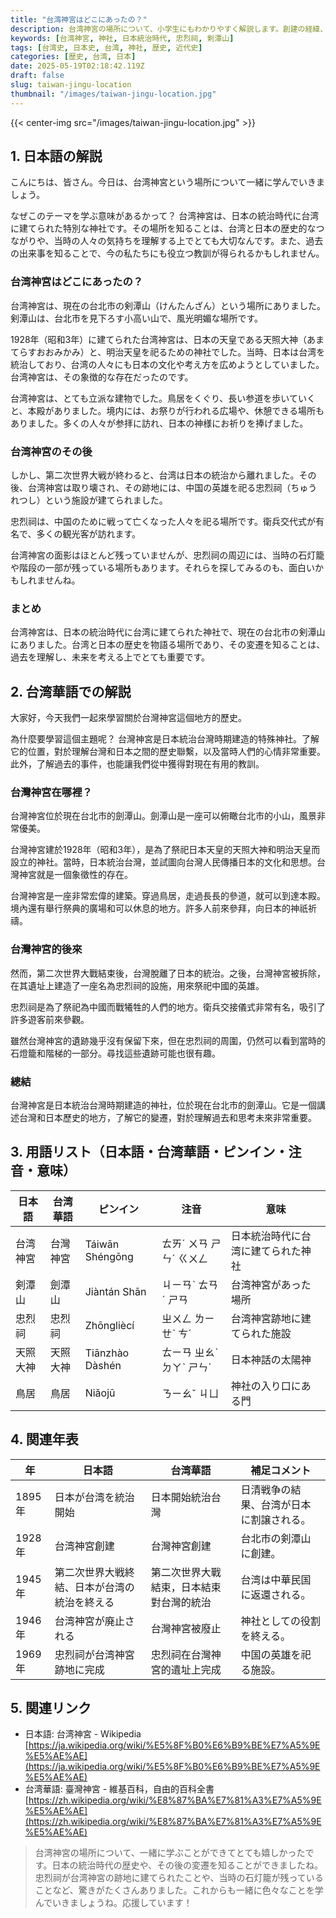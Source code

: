 ```yaml
---
title: "台湾神宮はどこにあったの？"
description: 台湾神宮の場所について、小学生にもわかりやすく解説します。創建の経緯、跡地の現在、歴史的背景を学びましょう。
keywords: [台湾神宮, 神社, 日本統治時代, 忠烈祠, 剣潭山]
tags: [台湾史, 日本史, 台湾, 神社, 歴史, 近代史]
categories: [歴史, 台湾, 日本]
date: 2025-05-19T02:18:42.119Z
draft: false
slug: taiwan-jingu-location
thumbnail: "/images/taiwan-jingu-location.jpg"
---
```


{{< center-img src="/images/taiwan-jingu-location.jpg" >}}

## 1. 日本語の解説

こんにちは、皆さん。今日は、台湾神宮という場所について一緒に学んでいきましょう。

なぜこのテーマを学ぶ意味があるかって？ 台湾神宮は、日本の統治時代に台湾に建てられた特別な神社です。その場所を知ることは、台湾と日本の歴史的なつながりや、当時の人々の気持ちを理解する上でとても大切なんです。また、過去の出来事を知ることで、今の私たちにも役立つ教訓が得られるかもしれません。

### 台湾神宮はどこにあったの？

台湾神宮は、現在の台北市の剣潭山（けんたんざん）という場所にありました。剣潭山は、台北市を見下ろす小高い山で、風光明媚な場所です。

1928年（昭和3年）に建てられた台湾神宮は、日本の天皇である天照大神（あまてらすおおみかみ）と、明治天皇を祀るための神社でした。当時、日本は台湾を統治しており、台湾の人々にも日本の文化や考え方を広めようとしていました。台湾神宮は、その象徴的な存在だったのです。

台湾神宮は、とても立派な建物でした。鳥居をくぐり、長い参道を歩いていくと、本殿がありました。境内には、お祭りが行われる広場や、休憩できる場所もありました。多くの人々が参拝に訪れ、日本の神様にお祈りを捧げました。

### 台湾神宮のその後

しかし、第二次世界大戦が終わると、台湾は日本の統治から離れました。その後、台湾神宮は取り壊され、その跡地には、中国の英雄を祀る忠烈祠（ちゅうれつし）という施設が建てられました。

忠烈祠は、中国のために戦って亡くなった人々を祀る場所です。衛兵交代式が有名で、多くの観光客が訪れます。

台湾神宮の面影はほとんど残っていませんが、忠烈祠の周辺には、当時の石灯籠や階段の一部が残っている場所もあります。それらを探してみるのも、面白いかもしれませんね。

### まとめ

台湾神宮は、日本の統治時代に台湾に建てられた神社で、現在の台北市の剣潭山にありました。台湾と日本の歴史を物語る場所であり、その変遷を知ることは、過去を理解し、未来を考える上でとても重要です。

## 2. 台湾華語での解説

大家好，今天我們一起來學習關於台灣神宮這個地方的歷史。

為什麼要學習這個主題呢？ 台灣神宮是日本統治台灣時期建造的特殊神社。了解它的位置，對於理解台灣和日本之間的歷史聯繫，以及當時人們的心情非常重要。此外，了解過去的事件，也能讓我們從中獲得對現在有用的教訓。

### 台灣神宮在哪裡？

台灣神宮位於現在台北市的劍潭山。劍潭山是一座可以俯瞰台北市的小山，風景非常優美。

台灣神宮建於1928年（昭和3年），是為了祭祀日本天皇的天照大神和明治天皇而設立的神社。當時，日本統治台灣，並試圖向台灣人民傳播日本的文化和思想。台灣神宮就是一個象徵性的存在。

台灣神宮是一座非常宏偉的建築。穿過鳥居，走過長長的參道，就可以到達本殿。境內還有舉行祭典的廣場和可以休息的地方。許多人前來參拜，向日本的神祇祈禱。

### 台灣神宮的後來

然而，第二次世界大戰結束後，台灣脫離了日本的統治。之後，台灣神宮被拆除，在其遺址上建造了一座名為忠烈祠的設施，用來祭祀中國的英雄。

忠烈祠是為了祭祀為中國而戰犧牲的人們的地方。衛兵交接儀式非常有名，吸引了許多遊客前來參觀。

雖然台灣神宮的遺跡幾乎沒有保留下來，但在忠烈祠的周圍，仍然可以看到當時的石燈籠和階梯的一部分。尋找這些遺跡可能也很有趣。

### 總結

台灣神宮是日本統治台灣時期建造的神社，位於現在台北市的劍潭山。它是一個講述台灣和日本歷史的地方，了解它的變遷，對於理解過去和思考未來非常重要。

## 3. 用語リスト（日本語・台湾華語・ピンイン・注音・意味）

| 日本語 | 台湾華語 | ピンイン | 注音 | 意味 |
|---|---|---|---|---|
| 台湾神宮 | 台灣神宮 | Táiwān Shéngōng | ㄊㄞˊ ㄨㄢ ㄕㄣˊ ㄍㄨㄥ | 日本統治時代に台湾に建てられた神社 |
| 剣潭山 | 劍潭山 | Jiàntán Shān | ㄐㄧㄢˋ ㄊㄢˊ ㄕㄢ | 台湾神宮があった場所 |
| 忠烈祠 | 忠烈祠 | Zhōngliècí | ㄓㄨㄥ ㄌㄧㄝˋ ㄘˊ | 台湾神宮跡地に建てられた施設 |
| 天照大神 | 天照大神 | Tiānzhào Dàshén | ㄊㄧㄢ ㄓㄠˋ ㄉㄚˋ ㄕㄣˊ | 日本神話の太陽神 |
| 鳥居 | 鳥居 | Niǎojū | ㄋㄧㄠˇ ㄐㄩ | 神社の入り口にある門 |

## 4. 関連年表

| 年 | 日本語 | 台湾華語 | 補足コメント |
|---|---|---|---|
| 1895年 | 日本が台湾を統治開始 | 日本開始統治台灣 | 日清戦争の結果、台湾が日本に割譲される。 |
| 1928年 | 台湾神宮創建 | 台灣神宮創建 | 台北市の剣潭山に創建。 |
| 1945年 | 第二次世界大戦終結、日本が台湾の統治を終える | 第二次世界大戰結束，日本結束對台灣的統治 | 台湾は中華民国に返還される。 |
| 1946年 | 台湾神宮が廃止される | 台灣神宮被廢止 | 神社としての役割を終える。 |
| 1969年 | 忠烈祠が台湾神宮跡地に完成 | 忠烈祠在台灣神宮的遺址上完成 | 中国の英雄を祀る施設。 |

## 5. 関連リンク

*   日本語: 台湾神宮 - Wikipedia [https://ja.wikipedia.org/wiki/%E5%8F%B0%E6%B9%BE%E7%A5%9E%E5%AE%AE](https://ja.wikipedia.org/wiki/%E5%8F%B0%E6%B9%BE%E7%A5%9E%E5%AE%AE)
*   台湾華語: 臺灣神宮 - 維基百科，自由的百科全書 [https://zh.wikipedia.org/wiki/%E8%87%BA%E7%81%A3%E7%A5%9E%E5%AE%AE](https://zh.wikipedia.org/wiki/%E8%87%BA%E7%81%A3%E7%A5%9E%E5%AE%AE)

> 台湾神宮の場所について、一緒に学ぶことができてとても嬉しかったです。日本の統治時代の歴史や、その後の変遷を知ることができましたね。忠烈祠が台湾神宮の跡地に建てられたことや、当時の石灯籠が残っていることなど、驚きがたくさんありました。これからも一緒に色々なことを学んでいきましょうね。応援しています！
